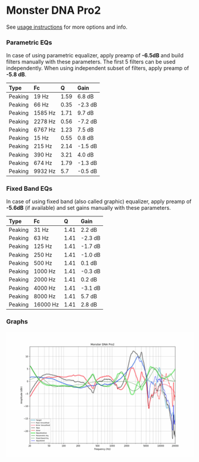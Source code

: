 # Monster DNA Pro2
See [usage instructions](https://github.com/jaakkopasanen/AutoEq#usage) for more options and info.

### Parametric EQs
In case of using parametric equalizer, apply preamp of **-6.5dB** and build filters manually
with these parameters. The first 5 filters can be used independently.
When using independent subset of filters, apply preamp of **-5.8 dB**.

| Type    | Fc      |    Q | Gain    |
|:--------|:--------|:-----|:--------|
| Peaking | 19 Hz   | 1.59 | 6.8 dB  |
| Peaking | 66 Hz   | 0.35 | -2.3 dB |
| Peaking | 1585 Hz | 1.71 | 9.7 dB  |
| Peaking | 2278 Hz | 0.56 | -7.2 dB |
| Peaking | 6767 Hz | 1.23 | 7.5 dB  |
| Peaking | 15 Hz   | 0.55 | 0.8 dB  |
| Peaking | 215 Hz  | 2.14 | -1.5 dB |
| Peaking | 390 Hz  | 3.21 | 4.0 dB  |
| Peaking | 674 Hz  | 1.79 | -1.3 dB |
| Peaking | 9932 Hz | 5.7  | -0.5 dB |

### Fixed Band EQs
In case of using fixed band (also called graphic) equalizer, apply preamp of **-5.6dB**
(if available) and set gains manually with these parameters.

| Type    | Fc       |    Q | Gain    |
|:--------|:---------|:-----|:--------|
| Peaking | 31 Hz    | 1.41 | 2.2 dB  |
| Peaking | 63 Hz    | 1.41 | -2.3 dB |
| Peaking | 125 Hz   | 1.41 | -1.7 dB |
| Peaking | 250 Hz   | 1.41 | -1.0 dB |
| Peaking | 500 Hz   | 1.41 | 0.1 dB  |
| Peaking | 1000 Hz  | 1.41 | -0.3 dB |
| Peaking | 2000 Hz  | 1.41 | 0.2 dB  |
| Peaking | 4000 Hz  | 1.41 | -3.1 dB |
| Peaking | 8000 Hz  | 1.41 | 5.7 dB  |
| Peaking | 16000 Hz | 1.41 | 2.8 dB  |

### Graphs
![](./Monster%20DNA%20Pro2.png)